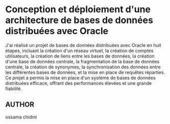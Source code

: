 # Conception et déploiement d'une architecture de bases de données distribuées avec Oracle

J'ai réalisé un projet de bases de données distribuées avec Oracle en huit étapes, incluant la création d'un réseau virtuel, la création de comptes utilisateurs, la création de liens entre les bases de données, la création d'une base de données centrale, la fragmentation de la base de données centrale, la création de synonymes, la synchronisation des données entre les différentes bases de données, et la mise en place de requêtes réparties. Ce projet a permis la mise en place d'un système de bases de données distribuées efficace, offrant des performances élevées et une grande fiabilité.

## AUTHOR
ossama chidmi
